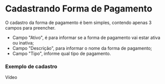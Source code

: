 # **Cadastrando Forma de Pagamento**

O cadastro da forma de pagamento é bem simples, contendo apenas 3 campos para preencher.

- Campo "Ativo", é para informar se a forma de pagamento vai estar ativa ou inativa;
- Campo "Descrição", para informar o nome da forma de pagamento;
- Campo "Tipo", informe qual tipo de pagamento.

### Exemplo de cadastro

Vídeo